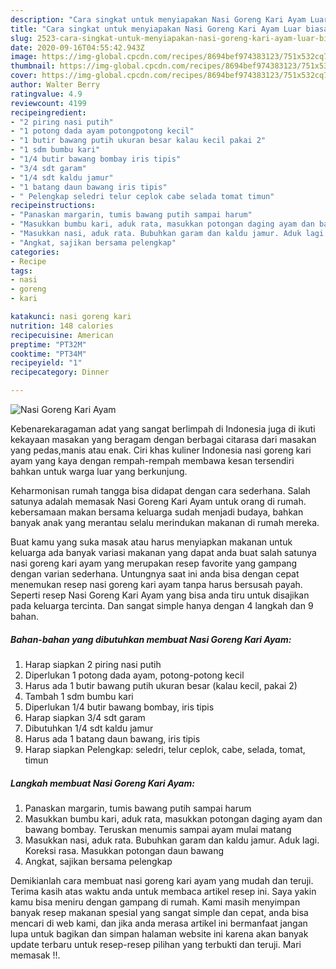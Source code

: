 ```yaml
---
description: "Cara singkat untuk menyiapakan Nasi Goreng Kari Ayam Luar biasa"
title: "Cara singkat untuk menyiapakan Nasi Goreng Kari Ayam Luar biasa"
slug: 2523-cara-singkat-untuk-menyiapakan-nasi-goreng-kari-ayam-luar-biasa
date: 2020-09-16T04:55:42.943Z
image: https://img-global.cpcdn.com/recipes/8694bef974383123/751x532cq70/nasi-goreng-kari-ayam-foto-resep-utama.jpg
thumbnail: https://img-global.cpcdn.com/recipes/8694bef974383123/751x532cq70/nasi-goreng-kari-ayam-foto-resep-utama.jpg
cover: https://img-global.cpcdn.com/recipes/8694bef974383123/751x532cq70/nasi-goreng-kari-ayam-foto-resep-utama.jpg
author: Walter Berry
ratingvalue: 4.9
reviewcount: 4199
recipeingredient:
- "2 piring nasi putih"
- "1 potong dada ayam potongpotong kecil"
- "1 butir bawang putih ukuran besar kalau kecil pakai 2"
- "1 sdm bumbu kari"
- "1/4 butir bawang bombay iris tipis"
- "3/4 sdt garam"
- "1/4 sdt kaldu jamur"
- "1 batang daun bawang iris tipis"
- " Pelengkap seledri telur ceplok cabe selada tomat timun"
recipeinstructions:
- "Panaskan margarin, tumis bawang putih sampai harum"
- "Masukkan bumbu kari, aduk rata, masukkan potongan daging ayam dan bawang bombay. Teruskan menumis sampai ayam mulai matang"
- "Masukkan nasi, aduk rata. Bubuhkan garam dan kaldu jamur. Aduk lagi. Koreksi rasa. Masukkan potongan daun bawang"
- "Angkat, sajikan bersama pelengkap"
categories:
- Recipe
tags:
- nasi
- goreng
- kari

katakunci: nasi goreng kari 
nutrition: 148 calories
recipecuisine: American
preptime: "PT32M"
cooktime: "PT34M"
recipeyield: "1"
recipecategory: Dinner

---
```



![Nasi Goreng Kari Ayam](https://img-global.cpcdn.com/recipes/8694bef974383123/751x532cq70/nasi-goreng-kari-ayam-foto-resep-utama.jpg)

Kebenarekaragaman adat yang sangat berlimpah di Indonesia juga di ikuti kekayaan masakan yang beragam dengan berbagai citarasa dari masakan yang pedas,manis atau enak. Ciri khas kuliner Indonesia nasi goreng kari ayam yang kaya dengan rempah-rempah membawa kesan tersendiri bahkan untuk warga luar yang berkunjung.




Keharmonisan rumah tangga bisa didapat dengan cara sederhana. Salah satunya adalah memasak Nasi Goreng Kari Ayam untuk orang di rumah. kebersamaan makan bersama keluarga sudah menjadi budaya, bahkan banyak anak yang merantau selalu merindukan makanan di rumah mereka.

Buat kamu yang suka masak atau harus menyiapkan makanan untuk keluarga ada banyak variasi makanan yang dapat anda buat salah satunya nasi goreng kari ayam yang merupakan resep favorite yang gampang dengan varian sederhana. Untungnya saat ini anda bisa dengan cepat menemukan resep nasi goreng kari ayam tanpa harus bersusah payah.
Seperti resep Nasi Goreng Kari Ayam yang bisa anda tiru untuk disajikan pada keluarga tercinta. Dan sangat simple hanya dengan 4 langkah dan 9 bahan.


<!--inarticleads1-->

##### Bahan-bahan yang dibutuhkan membuat Nasi Goreng Kari Ayam:

1. Harap siapkan 2 piring nasi putih
1. Diperlukan 1 potong dada ayam, potong-potong kecil
1. Harus ada 1 butir bawang putih ukuran besar (kalau kecil, pakai 2)
1. Tambah 1 sdm bumbu kari
1. Diperlukan 1/4 butir bawang bombay, iris tipis
1. Harap siapkan 3/4 sdt garam
1. Dibutuhkan 1/4 sdt kaldu jamur
1. Harus ada 1 batang daun bawang, iris tipis
1. Harap siapkan  Pelengkap: seledri, telur ceplok, cabe, selada, tomat, timun




<!--inarticleads2-->

##### Langkah membuat  Nasi Goreng Kari Ayam:

1. Panaskan margarin, tumis bawang putih sampai harum
1. Masukkan bumbu kari, aduk rata, masukkan potongan daging ayam dan bawang bombay. Teruskan menumis sampai ayam mulai matang
1. Masukkan nasi, aduk rata. Bubuhkan garam dan kaldu jamur. Aduk lagi. Koreksi rasa. Masukkan potongan daun bawang
1. Angkat, sajikan bersama pelengkap




Demikianlah cara membuat nasi goreng kari ayam yang mudah dan teruji. Terima kasih atas waktu anda untuk membaca artikel resep ini. Saya yakin kamu bisa meniru dengan gampang di rumah. Kami masih menyimpan banyak resep makanan spesial yang sangat simple dan cepat, anda bisa mencari di web kami, dan jika anda merasa artikel ini bermanfaat jangan lupa untuk bagikan dan simpan halaman website ini karena akan banyak update terbaru untuk resep-resep pilihan yang terbukti dan teruji. Mari memasak !!. 
